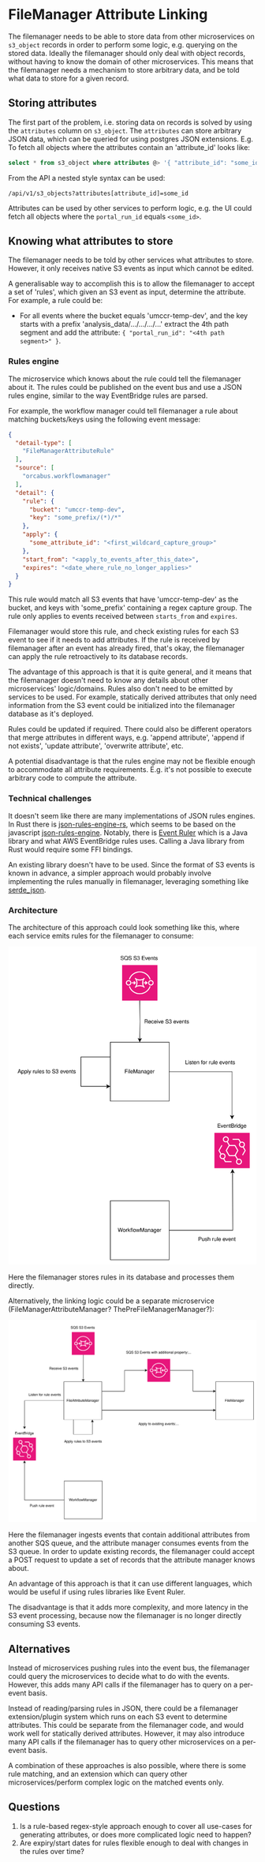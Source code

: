 # FileManager Attribute Linking

The filemanager needs to be able to store data from other microservices on `s3_object` records in order to perform some
logic, e.g. querying on the stored data. Ideally the filemanager should only deal with object records, without having
to know the domain of other microservices. This means that the filemanager needs a mechanism to store arbitrary
data, and be told what data to store for a given record.

## Storing attributes

The first part of the problem, i.e. storing data on records is solved by using the `attributes` column on `s3_object`.
The `attributes` can store arbitrary JSON data, which can be queried for using postgres JSON extensions.
E.g. To fetch all objects where the attributes contain an 'attribute_id' looks like:

```sql
select * from s3_object where attributes @> '{ "attribute_id": "some_id" }';
```

From the API a nested style syntax can be used:

```
/api/v1/s3_objects?attributes[attribute_id]=some_id
```

Attributes can be used by other services to perform logic, e.g. the UI could fetch all objects where
the `portal_run_id` equals `<some_id>`.

## Knowing what attributes to store

The filemanager needs to be told by other services what attributes to store. However, it only receives native S3 events
as input which cannot be edited.

A generalisable way to accomplish this is to allow the filemanager to accept a set of 'rules', which given
an S3 event as input, determine the attribute. For example, a rule could be:

* For all events where the bucket equals 'umccr-temp-dev', and the key starts with a prefix 'analysis_data/.../.../.../...'
extract the 4th path segment and add the attribute: `{ "portal_run_id": "<4th path segment>" }`.

### Rules engine

The microservice which knows about the rule could tell the filemanager about it. The rules could be published on the
event bus and use a JSON rules engine, similar to the way EventBridge rules are parsed.

For example, the workflow manager could tell filemanager a rule about matching buckets/keys using the following event message:

```json
{
  "detail-type": [
    "FileManagerAttributeRule"
  ],
  "source": [
    "orcabus.workflowmanager"
  ],
  "detail": {
    "rule": {
      "bucket": "umccr-temp-dev",
      "key": "some_prefix/(*)/*"
    },
    "apply": {
      "some_attribute_id": "<first_wildcard_capture_group>"
    },
    "start_from": "<apply_to_events_after_this_date>",
    "expires": "<date_where_rule_no_longer_applies>"
  }
}
```

This rule would match all S3 events that have 'umccr-temp-dev' as the bucket, and keys with 'some_prefix' containing a 
regex capture group. The rule only applies to events received between `starts_from` and `expires`.

Filemanager would store this rule, and check existing rules for each S3 event to see if it needs to add
attributes. If the rule is received by filemanager after an event has already fired, that's okay, the filemanager can
apply the rule retroactively to its database records.

The advantage of this approach is that it is quite general, and it means that the filemanager doesn't need to know any
details about other microservices' logic/domains. Rules also don't need to be emitted by services to be used. For example,
statically derived attributes that only need information from the S3 event could be initialized into the filemanager
database as it's deployed.

Rules could be updated if required. There could also be different operators that merge attributes in different ways,
e.g. 'append attribute', 'append if not exists', 'update attribute', 'overwrite attribute', etc.

A potential disadvantage is that the rules engine may not be flexible enough to accommodate all attribute requirements.
E.g. it's not possible to execute arbitrary code to compute the attribute.

### Technical challenges

It doesn't seem like there are many implementations of JSON rules engines. In Rust there is [json-rules-engine-rs],
which seems to be based on the javascript [json-rules-engine]. Notably, there is 
[Event Ruler][aws-event-ruler] which is a Java library and what AWS EventBridge rules uses. Calling a Java library
from Rust would require some FFI bindings.

An existing library doesn't have to be used. Since the format of S3 events is known in advance, 
a simpler approach would probably involve implementing the rules manually in filemanager, leveraging something like [serde_json].

[json-rules-engine-rs]: https://github.com/GopherJ/json-rules-engine-rs
[json-rules-engine]: https://github.com/CacheControl/json-rules-engine
[aws-event-ruler]: https://github.com/aws/event-ruler
[serde_json]: https://github.com/serde-rs/json

### Architecture

The architecture of this approach could look something like this, where each service emits rules for the filemanager to
consume:

![filemanager_attribute_linking](./filemanager_attributes.drawio.svg)

Here the filemanager stores rules in its database and processes them directly.

Alternatively, the linking logic could be a separate microservice (FileManagerAttributeManager? ThePreFileManagerManager?):

![filemanager_attribute_linking_service](./filemanager_attributes_alt.drawio.svg)

Here the filemanager ingests events that contain additional attributes from another SQS queue, and the
attribute manager consumes events from the S3 queue. In order to update existing records, the filemanager could
accept a POST request to update a set of records that the attribute manager knows about.

An advantage of this approach is that it can use different languages, which would be useful if using rules libraries like
Event Ruler.

The disadvantage is that it adds more complexity, and more latency in the S3 event processing, because now
the filemanager is no longer directly consuming S3 events.

## Alternatives

Instead of microservices pushing rules into the event bus, the filemanager could query the microservices to decide what
to do with the events. However, this adds many API calls if the filemanager has to query on a per-event basis.

Instead of reading/parsing rules in JSON, there could be a filemanager extension/plugin system which runs on each S3
event to determine attributes. This could be separate from the filemanager code, and would work well for
statically derived attributes. However, it may also introduce many API calls if the filemanager has to query other microservices
on a per-event basis.

A combination of these approaches is also possible, where there is some rule matching, and an extension which can 
query other microservices/perform complex logic on the matched events only.

## Questions

1. Is a rule-based regex-style approach enough to cover all use-cases for generating attributes, or does more complicated
   logic need to happen?
2. Are expiry/start dates for rules flexible enough to deal with changes in the rules over time?

